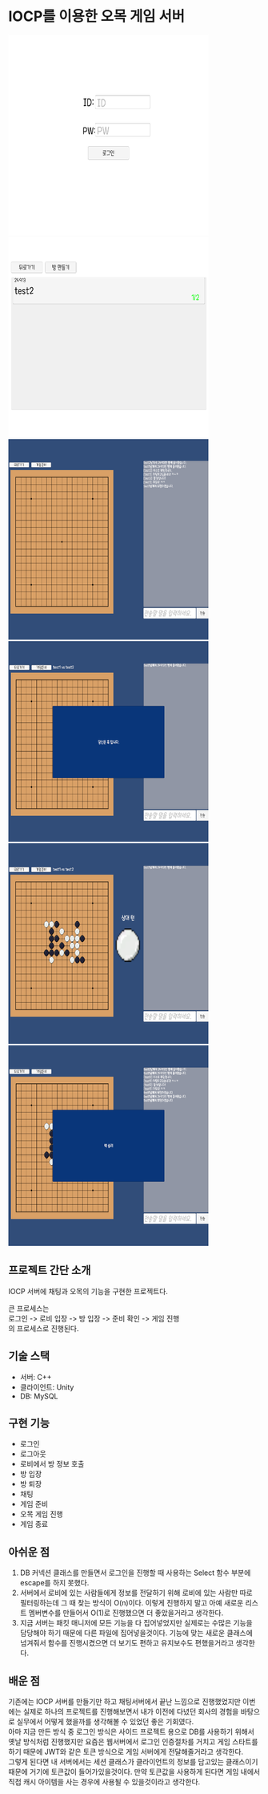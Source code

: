 # IOCP를 이용한 오목 게임 서버

<img src="./readme_file/1.png" width="400" height="400"> <img src="./readme_file/2.png" width="400" height="400">
<img src="./readme_file/3.png" width="400" height="400"> <img src="./readme_file/4.png" width="400" height="400">
<img src="./readme_file/5.png" width="400" height="400"> <img src="./readme_file/6.png" width="400" height="400">

## 프로젝트 간단 소개

IOCP 서버에 채팅과 오목의 기능을 구현한 프로젝트다.

큰 프로세스는<br>
로그인 -> 로비 입장 -> 방 입장 -> 준비 확인 -> 게임 진행<br>
의 프로세스로 진행된다.

## 기술 스택
* 서버: C++
* 클라이언트: Unity
* DB: MySQL

## 구현 기능
* 로그인
* 로그아웃
* 로비에서 방 정보 호출
* 방 입장
* 방 퇴장
* 채팅
* 게임 준비
* 오목 게임 진행
* 게임 종료

## 아쉬운 점
1. DB 커넥션 클래스를 만들면서 로그인을 진행할 때 사용하는 Select 함수 부분에 escape를 하지 못했다.
2. 서버에서 로비에 있는 사람들에게 정보를 전달하기 위해 로비에 있는 사람만 따로 필터링하는데 그 때 찾는 방식이 O(n)이다. 이렇게 진행하지 말고 아예 새로운 리스트 멤버변수를 만들어서 O(1)로 진행했으면 더 좋았을거라고 생각한다.
3. 지금 서버는 패킷 매니저에 모든 기능을 다 집어넣었지만 실제로는 수많은 기능을 담당해야 하기 때문에 다른 파일에 집어넣을것이다. 기능에 맞는 새로운 클래스에 넘겨줘서 함수를 진행시켰으면 더 보기도 편하고 유지보수도 편했을거라고 생각한다.

## 배운 점
기존에는 IOCP 서버를 만들기만 하고 채팅서버에서 끝난 느낌으로 진행했었지만 이번에는 실제로 하나의 프로젝트를 진행해보면서 내가 이전에 다녔던 회사의 경험을 바탕으로 실무에서 어떻게 했을까를 생각해볼 수 있었던 좋은 기회였다.<br>
아마 지금 만든 방식 중 로그인 방식은 사이드 프로젝트 용으로 DB를 사용하기 위해서 옛날 방식처럼 진행했지만 요즘은 웹서버에서 로그인 인증절차를 거치고 게임 스타트를 하기 때문에 JWT와 같은 토큰 방식으로 게임 서버에게 전달해줄거라고 생각한다.<br>
그렇게 된다면 내 서버에서는 세션 클래스가 클라이언트의 정보를 담고있는 클래스이기 때문에 거기에 토큰값이 들어가있을것이다. 만약 토큰값을 사용하게 된다면 게임 내에서 직접 캐시 아이템을 사는 경우에 사용될 수 있을것이라고 생각한다.
